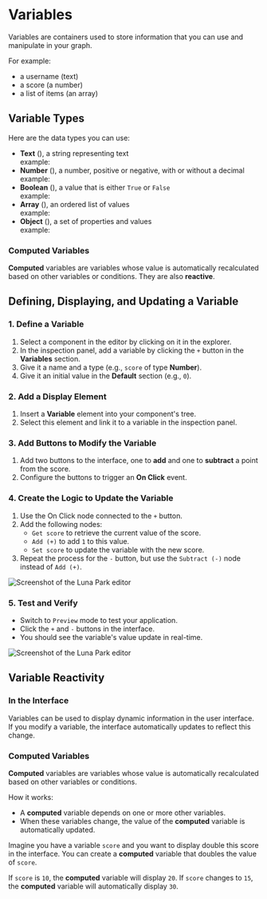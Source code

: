 <script setup lang="ts">
import {LogicType} from "@luna-park/logicnodes";
</script>

# Variables

Variables are containers used to store information that you can use and manipulate in your graph.

For example:

- a username (text)
- a score (a number)
- a list of items (an array)

## Variable Types

Here are the data types you can use:

- **Text** (<DSchemaType :schema="LogicType.string()" />), a string representing text<br>
  example: <DSchemaValue value="Hello World" />
- **Number** (<DSchemaType :schema="LogicType.number()" />), a number, positive or negative, with or without a decimal<br>
  example: <DSchemaValue :value="42" />
- **Boolean** (<DSchemaType :schema="LogicType.boolean()" />), a value that is either `True` or `False`<br>
  example: <DSchemaValue :value="true" />
- **Array** (<DSchemaType :schema="LogicType.array(LogicType.number())" />), an ordered list of values<br>
  example: <DSchemaValue :value="[1, 2, 3]" />
- **Object** (<DSchemaType :schema="LogicType.object({name: LogicType.string(), age: LogicType.number()})" />), a set of properties and values<br>
  example: <DSchemaValue :value="{ name: 'John', age: 30 }" />

### Computed Variables

**Computed** variables are variables whose value is automatically recalculated based on other variables or conditions. They are also **reactive**.

## Defining, Displaying, and Updating a Variable

### 1. Define a Variable

1. Select a component in the editor by clicking on it in the explorer.
2. In the inspection panel, add a variable by clicking the `+` button in the **Variables** section.
3. Give it a name and a type (e.g., `score` of type **Number**).
4. Give it an initial value in the **Default** section (e.g., `0`).

<DImage 
  src="../../../assets/visual-scripting/variables/screen1.png"
  alt="Screenshot of the Luna Park editor"
/>

### 2. Add a Display Element

1. Insert a **Variable** element into your component's tree.
2. Select this element and link it to a variable in the inspection panel.

<DImage 
  src="../../../assets/visual-scripting/variables/screen2.png"
  alt="Screenshot of the Luna Park editor"
/>

### 3. Add Buttons to Modify the Variable

1. Add two buttons to the interface, one to **add** and one to **subtract** a point from the score.
2. Configure the buttons to trigger an **On Click** event.

<DImage 
  src="../../../assets/visual-scripting/variables/gif1.gif"
  alt="Screenshot of the Luna Park editor"
/>

### 4. Create the Logic to Update the Variable

1. Use the On Click node connected to the `+` button.
2. Add the following nodes:
   - `Get score` to retrieve the current value of the score.
   - `Add (+)` to add `1` to this value.
   - `Set score` to update the variable with the new score.
3. Repeat the process for the `-` button, but use the `Subtract (-)` node instead of `Add (+)`.

![Screenshot of the Luna Park editor](/assets/visual-scripting/variables/screen3.png)

### 5. Test and Verify

- Switch to `Preview` mode to test your application.
- Click the `+` and `-` buttons in the interface.
- You should see the variable's value update in real-time.

![Screenshot of the Luna Park editor](/assets/visual-scripting/variables/gif2.gif)

## Variable Reactivity

### In the Interface

Variables can be used to display dynamic information in the user interface. If you modify a variable, the interface automatically updates to reflect this change.

### Computed Variables

**Computed** variables are variables whose value is automatically recalculated based on other variables or conditions.

How it works:

- A **computed** variable depends on one or more other variables.
- When these variables change, the value of the **computed** variable is automatically updated.

Imagine you have a variable `score` and you want to display double this score in the interface. You can create a **computed** variable that doubles the value of `score`.

If `score` is `10`, the **computed** variable will display `20`. If `score` changes to `15`, the **computed** variable will automatically display `30`.

